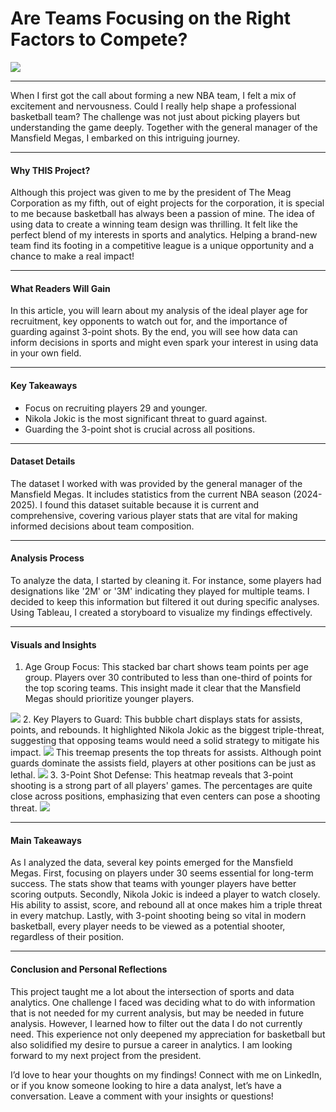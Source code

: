 # Are Teams Focusing on the Right Factors to Compete?
<img src="images/Sports.png?raw=true"/>

---
When I first got the call about forming a new NBA team, I felt a mix of excitement and nervousness. Could I really help shape a professional basketball team? The challenge was not just about picking players but understanding the game deeply. Together with the general manager of the Mansfield Megas, I embarked on this intriguing journey.

---
#### Why THIS Project?
Although this project was given to me by the president of The Meag Corporation as my fifth, out of eight projects for the corporation, it is special to me because basketball has always been a passion of mine. The idea of using data to create a winning team design was thrilling. It felt like the perfect blend of my interests in sports and analytics. Helping a brand-new team find its footing in a competitive league is a unique opportunity and a chance to make a real impact!

---
#### What Readers Will Gain
In this article, you will learn about my analysis of the ideal player age for recruitment, key opponents to watch out for, and the importance of guarding against 3-point shots. By the end, you will see how data can inform decisions in sports and might even spark your interest in using data in your own field.

---
#### Key Takeaways
-	Focus on recruiting players 29 and younger.
-	Nikola Jokic is the most significant threat to guard against.
-	Guarding the 3-point shot is crucial across all positions.

---
#### Dataset Details
The dataset I worked with was provided by the general manager of the Mansfield Megas. It includes statistics from the current NBA season (2024-2025). I found this dataset suitable because it is current and comprehensive, covering various player stats that are vital for making informed decisions about team composition.

---
#### Analysis Process
To analyze the data, I started by cleaning it. For instance, some players had designations like '2M' or '3M' indicating they played for multiple teams. I decided to keep this information but filtered it out during specific analyses. Using Tableau, I created a storyboard to visualize my findings effectively.

---
#### Visuals and Insights
1.	Age Group Focus: This stacked bar chart shows team points per age group. Players over 30 contributed to less than one-third of points for the top scoring teams. This insight made it clear that the Mansfield Megas should prioritize younger players.
<img src="images/s1.jpg?raw=true"/>
2.	Key Players to Guard: This bubble chart displays stats for assists, points, and rebounds. It highlighted Nikola Jokic as the biggest triple-threat, suggesting that opposing teams would need a solid strategy to mitigate his impact.
<img src="images/s2.jpg?raw=true"/>
This treemap presents the top threats for assists. Although point guards dominate the assists field, players at other positions can be just as lethal.
<img src="images/s3.jpg?raw=true"/>
3.	3-Point Shot Defense: This heatmap reveals that 3-point shooting is a strong part of all players' games. The percentages are quite close across positions, emphasizing that even centers can pose a shooting threat.
<img src="images/s4.jpg?raw=true"/>

---
#### Main Takeaways
As I analyzed the data, several key points emerged for the Mansfield Megas. First, focusing on players under 30 seems essential for long-term success. The stats show that teams with younger players have better scoring outputs. Secondly, Nikola Jokic is indeed a player to watch closely. His ability to assist, score, and rebound all at once makes him a triple threat in every matchup. Lastly, with 3-point shooting being so vital in modern basketball, every player needs to be viewed as a potential shooter, regardless of their position.

---
#### Conclusion and Personal Reflections
This project taught me a lot about the intersection of sports and data analytics. One challenge I faced was deciding what to do with information that is not needed for my current analysis, but may be needed in future analysis. However, I learned how to filter out the data I do not currently need. This experience not only deepened my appreciation for basketball but also solidified my desire to pursue a career in analytics. I am looking forward to my next project from the president.

I’d love to hear your thoughts on my findings! Connect with me on LinkedIn, or if you know someone looking to hire a data analyst, let’s have a conversation. Leave a comment with your insights or questions!
